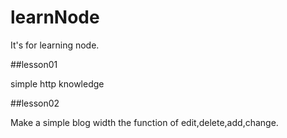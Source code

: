 # learnNode
It's for learning node.

##lesson01

simple http knowledge


##lesson02

Make a simple blog width the function of edit,delete,add,change.


